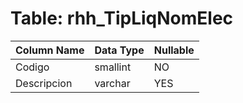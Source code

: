 # Table: rhh_TipLiqNomElec

| Column Name | Data Type | Nullable |
|-------------|-----------|----------|
| Codigo | smallint | NO |
| Descripcion | varchar | YES |

